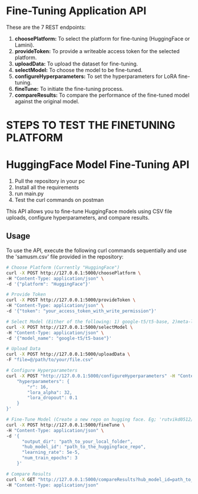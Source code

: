 # Fine-Tuning Application API

These are the 7 REST endpoints:

1. **choosePlatform:** To select the platform for fine-tuning (HuggingFace or Lamini).
2. **provideToken:** To provide a writeable access token for the selected platform.
3. **uploadData:** To upload the dataset for fine-tuning.
4. **selectModel:** To choose the model to be fine-tuned.
5. **configureHyperparameters:** To set the hyperparameters for LoRA fine-tuning.
6. **fineTune:** To initiate the fine-tuning process.
7. **compareResults:** To compare the performance of the fine-tuned model against the original model.

# STEPS TO TEST THE FINETUNING PLATFORM
# HuggingFace Model Fine-Tuning API

1. Pull the repository in your pc
2. Install all the requirements
3. run main.py
4. Test the curl commands on postman

This API allows you to fine-tune HuggingFace models using CSV file uploads, configure hyperparameters, and compare results.

## Usage

To use the API, execute the following curl commands sequentially and use the 'samusm.csv' file provided in the repository:

```sh
# Choose Platform (Currently "HuggingFace")
curl -X POST http://127.0.0.1:5000/choosePlatform \
-H "Content-Type: application/json" \
-d '{"platform": "HuggingFace"}'

# Provide Token
curl -X POST http://127.0.0.1:5000/provideToken \
-H "Content-Type: application/json" \
-d '{"token": "your_access_token_with_write_permission"}'

# Select Model (Either of the following: 1) google-t5/t5-base, 2)meta-llama/Meta-Llama-3.1-8B-Instruct)
curl -X POST http://127.0.0.1:5000/selectModel \
-H "Content-Type: application/json" \
-d '{"model_name": "google-t5/t5-base"}'

# Upload Data
curl -X POST http://127.0.0.1:5000/uploadData \
-F "file=@/path/to/your/file.csv"

# Configure Hyperparameters
curl -X POST "http://127.0.0.1:5000/configureHyperparameters" -H "Content-Type: application/json" -d '{
    "hyperparameters": {
        "r": 16,
        "lora_alpha": 32,
        "lora_dropout": 0.1
    }
}'

# Fine-Tune Model (Create a new repo on hugging face. Eg; 'rutvikd0512/modular_test')
curl -X POST http://127.0.0.1:5000/fineTune \
-H "Content-Type: application/json" \
-d '{
      "output_dir": "path_to_your_local_folder",
      "hub_model_id": "path_to_the_huggingface_repo",
      "learning_rate": 5e-5,
      "num_train_epochs": 3
    }'

# Compare Results
curl -X GET "http://127.0.0.1:5000/compareResults?hub_model_id=path_to_the_huggingface_repo" \
-H "Content-Type: application/json"

